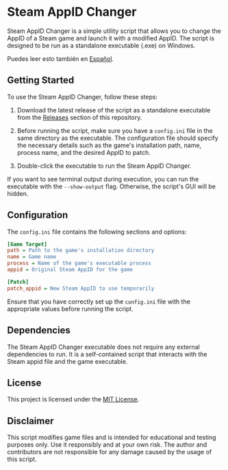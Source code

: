 # Steam AppID Changer

Steam AppID Changer is a simple utility script that allows you to change the AppID of a Steam game and launch it with a modified AppID. The script is designed to be run as a standalone executable (.exe) on Windows.

Puedes leer esto también en [Español](https://github.com/Kioraga/steam-appid-changer/blob/main/README.es.md).

## Getting Started

To use the Steam AppID Changer, follow these steps:

1.  Download the latest release of the script as a standalone executable from the [Releases](https://github.com/Kioraga/steam-appid-changer/releases) section of this repository.

2.  Before running the script, make sure you have a `config.ini` file in the same directory as the executable. The configuration file should specify the necessary details such as the game's installation path, name, process name, and the desired AppID to patch.

3.  Double-click the executable to run the Steam AppID Changer.

If you want to see terminal output during execution, you can run the executable with the `--show-output` flag. Otherwise, the script's GUI will be hidden.

## Configuration

The `config.ini` file contains the following sections and options:

```ini
[Game Target]
path = Path to the game's installation directory
name = Game name
process = Name of the game's executable process
appid = Original Steam AppID for the game

[Patch]
patch_appid = New Steam AppID to use temporarily
```

Ensure that you have correctly set up the `config.ini` file with the appropriate values before running the script.

## Dependencies

The Steam AppID Changer executable does not require any external dependencies to run. It is a self-contained script that interacts with the Steam appid file and the game executable.

## License

This project is licensed under the [MIT License](https://github.com/Kioraga/steam-appid-changer/blob/main/LICENSE).

## Disclaimer

This script modifies game files and is intended for educational and testing purposes only. Use it responsibly and at your own risk. The author and contributors are not responsible for any damage caused by the usage of this script.
